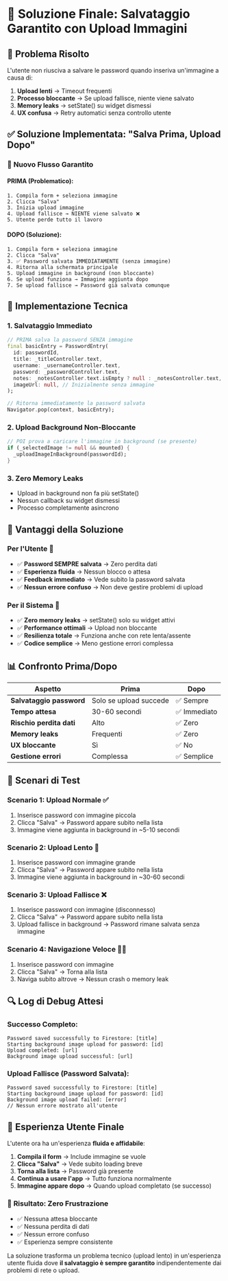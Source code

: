 # 🎯 Soluzione Finale: Salvataggio Garantito con Upload Immagini

## 🚨 **Problema Risolto**

L'utente non riusciva a salvare le password quando inseriva un'immagine a causa di:
1. **Upload lenti** → Timeout frequenti
2. **Processo bloccante** → Se upload fallisce, niente viene salvato
3. **Memory leaks** → setState() su widget dismessi
4. **UX confusa** → Retry automatici senza controllo utente

## ✅ **Soluzione Implementata: "Salva Prima, Upload Dopo"**

### 🔄 **Nuovo Flusso Garantito**

#### **PRIMA** (Problematico):
```
1. Compila form + seleziona immagine
2. Clicca "Salva"
3. Inizia upload immagine
4. Upload fallisce → NIENTE viene salvato ❌
5. Utente perde tutto il lavoro
```

#### **DOPO** (Soluzione):
```
1. Compila form + seleziona immagine
2. Clicca "Salva"
3. ✅ Password salvata IMMEDIATAMENTE (senza immagine)
4. Ritorna alla schermata principale
5. Upload immagine in background (non bloccante)
6. Se upload funziona → Immagine aggiunta dopo
7. Se upload fallisce → Password già salvata comunque
```

## 🔧 **Implementazione Tecnica**

### 1. **Salvataggio Immediato**
```dart
// PRIMA salva la password SENZA immagine
final basicEntry = PasswordEntry(
  id: passwordId,
  title: _titleController.text,
  username: _usernameController.text,
  password: _passwordController.text,
  notes: _notesController.text.isEmpty ? null : _notesController.text,
  imageUrl: null, // Inizialmente senza immagine
);

// Ritorna immediatamente la password salvata
Navigator.pop(context, basicEntry);
```

### 2. **Upload Background Non-Bloccante**
```dart
// POI prova a caricare l'immagine in background (se presente)
if (_selectedImage != null && mounted) {
  _uploadImageInBackground(passwordId);
}
```

### 3. **Zero Memory Leaks**
- Upload in background non fa più setState()
- Nessun callback su widget dismessi
- Processo completamente asincrono

## 🎯 **Vantaggi della Soluzione**

### Per l'Utente 👤
- ✅ **Password SEMPRE salvata** → Zero perdita dati
- ✅ **Esperienza fluida** → Nessun blocco o attesa
- ✅ **Feedback immediato** → Vede subito la password salvata
- ✅ **Nessun errore confuso** → Non deve gestire problemi di upload

### Per il Sistema 🔧
- ✅ **Zero memory leaks** → setState() solo su widget attivi
- ✅ **Performance ottimali** → Upload non bloccante
- ✅ **Resilienza totale** → Funziona anche con rete lenta/assente
- ✅ **Codice semplice** → Meno gestione errori complessa

## 📊 **Confronto Prima/Dopo**

| Aspetto | Prima | Dopo |
|---------|--------|------|
| **Salvataggio password** | Solo se upload succede | ✅ Sempre |
| **Tempo attesa** | 30-60 secondi | ✅ Immediato |
| **Rischio perdita dati** | Alto | ✅ Zero |
| **Memory leaks** | Frequenti | ✅ Zero |
| **UX bloccante** | Sì | ✅ No |
| **Gestione errori** | Complessa | ✅ Semplice |

## 🧪 **Scenari di Test**

### Scenario 1: Upload Normale ✅
1. Inserisce password con immagine piccola
2. Clicca "Salva" → Password appare subito nella lista
3. Immagine viene aggiunta in background in ~5-10 secondi

### Scenario 2: Upload Lento 🐌
1. Inserisce password con immagine grande
2. Clicca "Salva" → Password appare subito nella lista
3. Immagine viene aggiunta in background in ~30-60 secondi

### Scenario 3: Upload Fallisce ❌
1. Inserisce password con immagine (disconnesso)
2. Clicca "Salva" → Password appare subito nella lista
3. Upload fallisce in background → Password rimane salvata senza immagine

### Scenario 4: Navigazione Veloce 🏃‍♂️
1. Inserisce password con immagine
2. Clicca "Salva" → Torna alla lista
3. Naviga subito altrove → Nessun crash o memory leak

## 🔍 **Log di Debug Attesi**

### Successo Completo:
```
Password saved successfully to Firestore: [title]
Starting background image upload for password: [id]
Upload completed: [url]
Background image upload successful: [url]
```

### Upload Fallisce (Password Salvata):
```
Password saved successfully to Firestore: [title]
Starting background image upload for password: [id]
Background image upload failed: [error]
// Nessun errore mostrato all'utente
```

## 📱 **Esperienza Utente Finale**

L'utente ora ha un'esperienza **fluida e affidabile**:

1. **Compila il form** → Include immagine se vuole
2. **Clicca "Salva"** → Vede subito loading breve
3. **Torna alla lista** → Password già presente
4. **Continua a usare l'app** → Tutto funziona normalmente
5. **Immagine appare dopo** → Quando upload completato (se successo)

### 🎉 **Risultato: Zero Frustrazione**
- ✅ Nessuna attesa bloccante
- ✅ Nessuna perdita di dati
- ✅ Nessun errore confuso
- ✅ Esperienza sempre consistente

La soluzione trasforma un problema tecnico (upload lento) in un'esperienza utente fluida dove **il salvataggio è sempre garantito** indipendentemente dai problemi di rete o upload. 